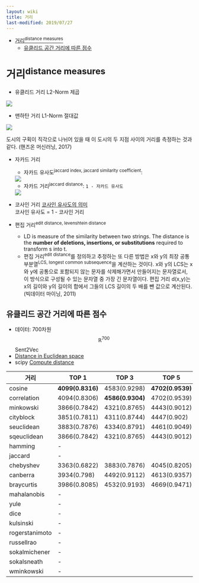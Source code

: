 ```yaml
---
layout: wiki 
title: 거리
last-modified: 2019/07/27
---
```


<!-- TOC -->

- [거리<sup>distance measures</sup>](#거리distance-measures)
    - [유클리드 공간 거리에 따른 점수](#유클리드-공간-거리에-따른-점수)

<!-- /TOC -->

# 거리<sup>distance measures</sup>
- 유클리드 거리 L2-Norm 제곱  
<img src="https://wikimedia.org/api/rest_v1/media/math/render/svg/45aec22918ea0fc3c1821cccee33c34ee3b3352f" />  

- 맨하탄 거리 L1-Norm 절대값  
<img src="https://wikimedia.org/api/rest_v1/media/math/render/svg/6909908a18e848414a32a6310c5c7fed3f18e7b6" />  

도시의 구획이 직각으로 나뉘어 있을 때 이 도시의 두 지점 사이의 거리를 측정하는 것과 같다. (핸즈온 머신러닝, 2017)
- 자카드 거리
    - 자카드 유사도<sup>jaccard index, jaccard similarity coefficient</sup>: 
    <img src="https://wikimedia.org/api/rest_v1/media/math/render/svg/eaef5aa86949f49e7dc6b9c8c3dd8b233332c9e7" />  

    - 자카드 거리<sup>jaccard distance</sup>: `1 - 자카드 유사도` 
    <img src="https://wikimedia.org/api/rest_v1/media/math/render/svg/3d17a48a5fb6cea57b076200de6edbccbc1c38f9" />
    
- 코사인 거리 [코사인 유사도의 의미](http://docs.likejazz.com/cosine-sim/)  
코사인 유사도 = 1 - 코사인 거리
- 편집 거리<sup>edit distance, levenshtein distance</sup>
    - LD is measure of the similarity between two strings. The distance is the **number of deletions, insertions, or substitutions** required to transform s into t.
    - 편집 거리<sup>edit distance</sup>를 정의하고 추정하는 또 다른 방법은 x와 y의 최장 공통 부분열<sup>LCS, longest common subsequence</sup>을 계산하는 것이다. x와 y의 LCS는 x와 y에 공통으로 포함되지 않는 문자를 삭제해가면서 만들어지는 문자열로서, 이 방식으로 구성될 수 있는 문자열 중 가장 긴 문자열이다. 편집 거리 d(x,y)는 x의 길이와 y의 길이의 합에서 그들의 LCS 길이의 두 배를 뺀 값으로 계산된다. (빅데이터 마이닝, 2011)
    
## 유클리드 공간 거리에 따른 점수
- 데이터: 700차원 $$\mathbb{R}^{700}$$ Sent2Vec
- [Distance in Euclidean space](https://en.wikipedia.org/wiki/Distance#Distance_in_Euclidean_space)
- scipy [Compute distance](https://docs.scipy.org/doc/scipy/reference/generated/scipy.spatial.distance.cdist.html)

| 거리 | TOP 1 | TOP 3 | TOP 5 |
| --- | ----- | ----- | ----- |
| cosine | **4099(0.8316)** | 4583(0.9298) | **4702(0.9539)** |
| correlation | 4094(0.8306) | **4586(0.9304)** | 4702(0.9539) |
| minkowski | 3866(0.7842) | 4321(0.8765) | 4443(0.9012) |
| cityblock | 3851(0.7811) | 4311(0.8744) | 4447(0.902) |
| seuclidean | 3883(0.7876) | 4334(0.8791) | 4461(0.9049) |
| sqeuclidean | 3866(0.7842) | 4321(0.8765) | 4443(0.9012) |
| hamming | - | | |
| jaccard | - | | |
| chebyshev | 3363(0.6822) | 3883(0.7876) | 4045(0.8205) |
| canberra | 3934(0.798) | 4492(0.9112) | 4613(0.9357) |
| braycurtis | 3986(0.8085) | 4532(0.9193) | 4669(0.9471) |
| mahalanobis | - | | |
| yule | - | | |
| dice | - | | |
| kulsinski | - | | |
| rogerstanimoto | - | | |
| russellrao | - | | |
| sokalmichener | - | | |
| sokalsneath | - | | |
| wminkowski | - | | |
